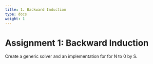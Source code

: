 ```yaml
---
title: 1. Backward Induction
type: docs
weight: 1
---
```


# Assignment 1: Backward Induction

Create a generic solver and an implementation for for N to 0 by S.
